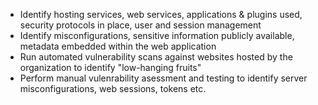 * Identify hosting services, web services, applications & plugins used, security protocols in place, user and session management
* Identify misconfigurations, sensitive information publicly available, metadata embedded within the web application
* Run automated vulnerability scans against websites hosted by the organization to identify "low-hanging fruits"
* Perform manual vulenrability asessment and testing to identify server misconfigurations, web sessions, tokens etc.
